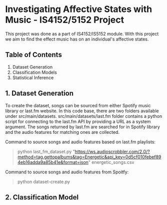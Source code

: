 # Investigating Affective States with Music - IS4152/5152 Project

This project was done as a part of IS4152/IS5152 module. With this project we aim to find the effect music has on an individual's affective states. 

## Table of Contents
1. Dataset Generation
2. Classification Models
3. Statistical Inference

## 1. Dataset Generation

To create the dataset, songs can be sourced from either Spotify music library or last.fm website. In this code base, there are two folders available under src/main/datasets. src/main/datasets/last.fm folder contains a python script for connecting to the last.fm API by providing a URL as a system argument. The songs returned by last.fm are searched for in Spotify library and the audio features for matching ones are collected.

Command to source songs and audio features based on last.fm playlists:

> python last_fm_dataset.py "https://ws.audioscrobbler.com/2.0/?method=tag.gettopalbums&tag=Energetic&api_key=0d5cf010febef894eb16adda9a85b41e&format=json" energetic_songs.csv

Command to source songs and audio features from Spoitfy:

> python dataset-create.py

## 2. Classification Model


